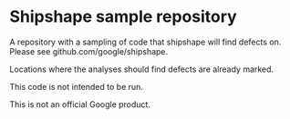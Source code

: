 # Shipshape sample repository

A repository with a sampling of code that shipshape will find defects on. Please
see github.com/google/shipshape.

Locations where the analyses should find defects are already marked.

This code is not intended to be run.

This is not an official Google product.
